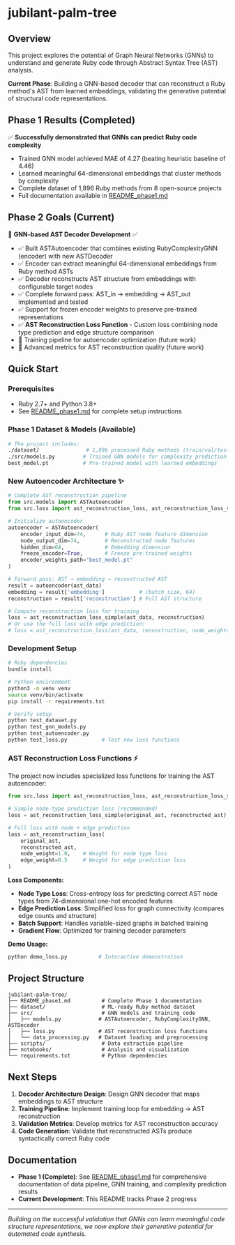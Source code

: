 # jubilant-palm-tree

## Overview

This project explores the potential of Graph Neural Networks (GNNs) to understand and generate Ruby code through Abstract Syntax Tree (AST) analysis.

**Current Phase**: Building a GNN-based decoder that can reconstruct a Ruby method's AST from learned embeddings, validating the generative potential of structural code representations.

## Phase 1 Results (Completed)

✅ **Successfully demonstrated that GNNs can predict Ruby code complexity**
- Trained GNN model achieved MAE of 4.27 (beating heuristic baseline of 4.46)
- Learned meaningful 64-dimensional embeddings that cluster methods by complexity
- Complete dataset of 1,896 Ruby methods from 8 open-source projects
- Full documentation available in [README_phase1.md](README_phase1.md)

## Phase 2 Goals (Current)

🎯 **GNN-based AST Decoder Development** ✅
- ✅ Built ASTAutoencoder that combines existing RubyComplexityGNN (encoder) with new ASTDecoder
- ✅ Encoder can extract meaningful 64-dimensional embeddings from Ruby method ASTs
- ✅ Decoder reconstructs AST structure from embeddings with configurable target nodes
- ✅ Complete forward pass: AST_in → embedding → AST_out implemented and tested
- ✅ Support for frozen encoder weights to preserve pre-trained representations
- ✅ **AST Reconstruction Loss Function** - Custom loss combining node type prediction and edge structure comparison
- 🔄 Training pipeline for autoencoder optimization (future work)
- 🔄 Advanced metrics for AST reconstruction quality (future work)

## Quick Start

### Prerequisites
- Ruby 2.7+ and Python 3.8+
- See [README_phase1.md](README_phase1.md) for complete setup instructions

### Phase 1 Dataset & Models (Available)
```bash
# The project includes:
./dataset/               # 1,896 processed Ruby methods (train/val/test splits)
./src/models.py         # Trained GNN models for complexity prediction
best_model.pt           # Pre-trained model with learned embeddings
```

### New Autoencoder Architecture ✨
```python
# Complete AST reconstruction pipeline
from src.models import ASTAutoencoder
from src.loss import ast_reconstruction_loss, ast_reconstruction_loss_simple

# Initialize autoencoder
autoencoder = ASTAutoencoder(
    encoder_input_dim=74,      # Ruby AST node feature dimension
    node_output_dim=74,        # Reconstructed node features
    hidden_dim=64,             # Embedding dimension
    freeze_encoder=True,       # Freeze pre-trained weights
    encoder_weights_path="best_model.pt"
)

# Forward pass: AST → embedding → reconstructed AST
result = autoencoder(ast_data)
embedding = result['embedding']           # (batch_size, 64)
reconstruction = result['reconstruction'] # Full AST structure

# Compute reconstruction loss for training
loss = ast_reconstruction_loss_simple(ast_data, reconstruction)
# Or use the full loss with edge prediction:
# loss = ast_reconstruction_loss(ast_data, reconstruction, node_weight=1.0, edge_weight=0.5)
```

### Development Setup
```bash
# Ruby dependencies
bundle install

# Python environment
python3 -m venv venv
source venv/bin/activate
pip install -r requirements.txt

# Verify setup
python test_dataset.py
python test_gnn_models.py
python test_autoencoder.py
python test_loss.py           # Test new loss functions
```

### AST Reconstruction Loss Functions ⚡

The project now includes specialized loss functions for training the AST autoencoder:

```python
from src.loss import ast_reconstruction_loss, ast_reconstruction_loss_simple

# Simple node-type prediction loss (recommended)
loss = ast_reconstruction_loss_simple(original_ast, reconstructed_ast)

# Full loss with node + edge prediction
loss = ast_reconstruction_loss(
    original_ast, 
    reconstructed_ast,
    node_weight=1.0,    # Weight for node type loss
    edge_weight=0.5     # Weight for edge prediction loss
)
```

**Loss Components:**
- **Node Type Loss**: Cross-entropy loss for predicting correct AST node types from 74-dimensional one-hot encoded features
- **Edge Prediction Loss**: Simplified loss for graph connectivity (compares edge counts and structure)
- **Batch Support**: Handles variable-sized graphs in batched training
- **Gradient Flow**: Optimized for training decoder parameters

**Demo Usage:**
```bash
python demo_loss.py          # Interactive demonstration
```

## Project Structure

```
jubilant-palm-tree/
├── README_phase1.md          # Complete Phase 1 documentation
├── dataset/                  # ML-ready Ruby method dataset
├── src/                      # GNN models and training code
│   ├── models.py            # ASTAutoencoder, RubyComplexityGNN, ASTDecoder
│   ├── loss.py              # AST reconstruction loss functions
│   └── data_processing.py   # Dataset loading and preprocessing
├── scripts/                  # Data extraction pipeline
├── notebooks/                # Analysis and visualization
└── requirements.txt          # Python dependencies
```

## Next Steps

1. **Decoder Architecture Design**: Design GNN decoder that maps embeddings to AST structure
2. **Training Pipeline**: Implement training loop for embedding → AST reconstruction
3. **Validation Metrics**: Develop metrics for AST reconstruction accuracy
4. **Code Generation**: Validate that reconstructed ASTs produce syntactically correct Ruby code

## Documentation

- **Phase 1 (Complete)**: See [README_phase1.md](README_phase1.md) for comprehensive documentation of data pipeline, GNN training, and complexity prediction results
- **Current Development**: This README tracks Phase 2 progress

---

*Building on the successful validation that GNNs can learn meaningful code structure representations, we now explore their generative potential for automated code synthesis.*